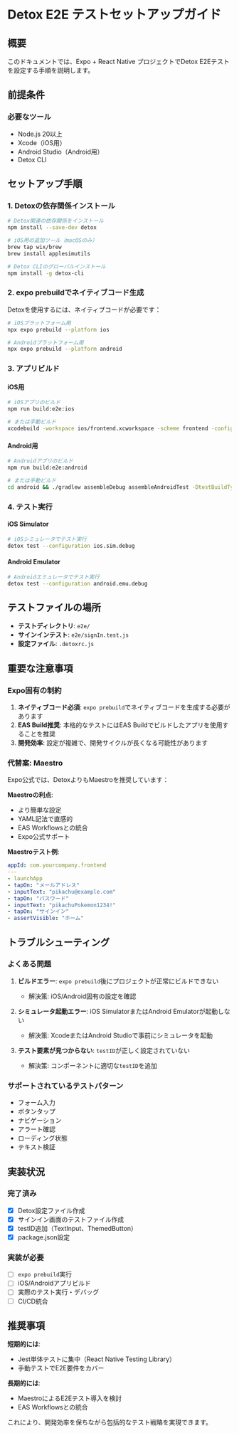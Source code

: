 # Detox E2E テストセットアップガイド

## 概要

このドキュメントでは、Expo + React Native プロジェクトでDetox E2Eテストを設定する手順を説明します。

## 前提条件

### 必要なツール
- Node.js 20以上
- Xcode（iOS用）
- Android Studio（Android用）
- Detox CLI

## セットアップ手順

### 1. Detoxの依存関係インストール

```bash
# Detox関連の依存関係をインストール
npm install --save-dev detox

# iOS用の追加ツール（macOSのみ）
brew tap wix/brew
brew install applesimutils

# Detox CLIのグローバルインストール
npm install -g detox-cli
```

### 2. expo prebuildでネイティブコード生成

Detoxを使用するには、ネイティブコードが必要です：

```bash
# iOSプラットフォーム用
npx expo prebuild --platform ios

# Androidプラットフォーム用  
npx expo prebuild --platform android
```

### 3. アプリビルド

#### iOS用
```bash
# iOSアプリのビルド
npm run build:e2e:ios

# または手動ビルド
xcodebuild -workspace ios/frontend.xcworkspace -scheme frontend -configuration Debug -sdk iphonesimulator -derivedDataPath ios/build
```

#### Android用
```bash
# Androidアプリのビルド
npm run build:e2e:android

# または手動ビルド
cd android && ./gradlew assembleDebug assembleAndroidTest -DtestBuildType=debug
```

### 4. テスト実行

#### iOS Simulator
```bash
# iOSシミュレータでテスト実行
detox test --configuration ios.sim.debug
```

#### Android Emulator
```bash
# Androidエミュレータでテスト実行
detox test --configuration android.emu.debug
```

## テストファイルの場所

- **テストディレクトリ**: `e2e/`
- **サインインテスト**: `e2e/signIn.test.js`
- **設定ファイル**: `.detoxrc.js`

## 重要な注意事項

### Expo固有の制約
1. **ネイティブコード必須**: `expo prebuild`でネイティブコードを生成する必要があります
2. **EAS Build推奨**: 本格的なテストにはEAS Buildでビルドしたアプリを使用することを推奨
3. **開発効率**: 設定が複雑で、開発サイクルが長くなる可能性があります

### 代替案: Maestro

Expo公式では、DetoxよりもMaestroを推奨しています：

**Maestroの利点**:
- より簡単な設定
- YAML記法で直感的
- EAS Workflowsとの統合
- Expo公式サポート

**Maestroテスト例**:
```yaml
appId: com.yourcompany.frontend
---
- launchApp
- tapOn: "メールアドレス"
- inputText: "pikachu@example.com"
- tapOn: "パスワード"  
- inputText: "pikachuPokemon1234!"
- tapOn: "サインイン"
- assertVisible: "ホーム"
```

## トラブルシューティング

### よくある問題

1. **ビルドエラー**: `expo prebuild`後にプロジェクトが正常にビルドできない
   - 解決策: iOS/Android固有の設定を確認

2. **シミュレータ起動エラー**: iOS SimulatorまたはAndroid Emulatorが起動しない
   - 解決策: XcodeまたはAndroid Studioで事前にシミュレータを起動

3. **テスト要素が見つからない**: `testID`が正しく設定されていない
   - 解決策: コンポーネントに適切な`testID`を追加

### サポートされているテストパターン

- フォーム入力
- ボタンタップ
- ナビゲーション
- アラート確認
- ローディング状態
- テキスト検証

## 実装状況

### 完了済み
- [x] Detox設定ファイル作成
- [x] サインイン画面のテストファイル作成
- [x] testID追加（TextInput、ThemedButton）
- [x] package.json設定

### 実装が必要
- [ ] `expo prebuild`実行
- [ ] iOS/Androidアプリビルド
- [ ] 実際のテスト実行・デバッグ
- [ ] CI/CD統合

## 推奨事項

**短期的には**:
- Jest単体テストに集中（React Native Testing Library）
- 手動テストでE2E要件をカバー

**長期的には**:
- MaestroによるE2Eテスト導入を検討
- EAS Workflowsとの統合

これにより、開発効率を保ちながら包括的なテスト戦略を実現できます。